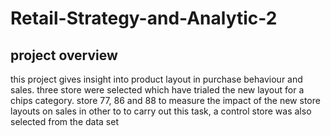 # Retail-Strategy-and-Analytic-2

## project overview
this project gives insight into product layout in purchase behaviour and sales. three store were selected which have trialed the new layout for a chips category. 
store 77, 86 and 88 to measure the impact of the new store layouts on sales in other to to carry out this task, a control store was also selected from the data set
